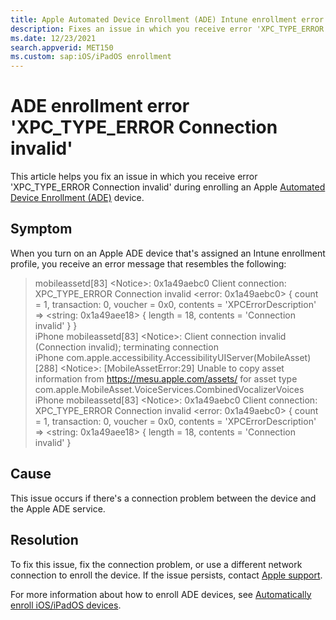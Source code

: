 ```yaml
---
title: Apple Automated Device Enrollment (ADE) Intune enrollment error XPC_TYPE_ERROR
description: Fixes an issue in which you receive error 'XPC_TYPE_ERROR Connection invalid' during enrolling an Apple ADE device in Microsoft.
ms.date: 12/23/2021
search.appverid: MET150
ms.custom: sap:iOS/iPadOS enrollment
---
```

# ADE enrollment error 'XPC_TYPE_ERROR Connection invalid'

This article helps you fix an issue in which you receive error 'XPC_TYPE_ERROR Connection invalid' during enrolling an Apple [Automated Device Enrollment (ADE)](https://support.apple.com/en-us/HT204142) device.

## Symptom

When you turn on an Apple ADE device that's assigned an Intune enrollment profile, you receive an error message that resembles the following:

> mobileassetd[83] \<Notice>: 0x1a49aebc0 Client connection: XPC_TYPE_ERROR Connection invalid <error: 0x1a49aebc0> { count = 1, transaction: 0, voucher = 0x0, contents = 'XPCErrorDescription' => \<string: 0x1a49aee18> { length = 18, contents = 'Connection invalid' } }  
> iPhone mobileassetd[83] \<Notice>: Client connection invalid (Connection invalid); terminating connection  
> iPhone com.apple.accessibility.AccessibilityUIServer(MobileAsset) [288] \<Notice>: [MobileAssetError:29] Unable to copy asset information from <https://mesu.apple.com/assets/> for asset type com.apple.MobileAsset.VoiceServices.CombinedVocalizerVoices  
> iPhone mobileassetd[83] \<Notice>: 0x1a49aebc0 Client connection: XPC_TYPE_ERROR Connection invalid \<error: 0x1a49aebc0> { count = 1, transaction: 0, voucher = 0x0, contents = 'XPCErrorDescription' => \<string: 0x1a49aee18> { length = 18, contents = 'Connection invalid' }

## Cause

This issue occurs if there's a connection problem between the device and the Apple ADE service.

## Resolution

To fix this issue, fix the connection problem, or use a different network connection to enroll the device. If the issue persists, contact [Apple support](https://support.apple.com).

For more information about how to enroll ADE devices, see [Automatically enroll iOS/iPadOS devices](/mem/intune/enrollment/device-enrollment-program-enroll-ios).
